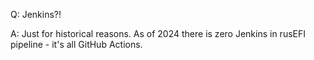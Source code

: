 Q: Jenkins?!

A: Just for historical reasons. As of 2024 there is zero Jenkins in rusEFI pipeline - it's all GitHub Actions.

